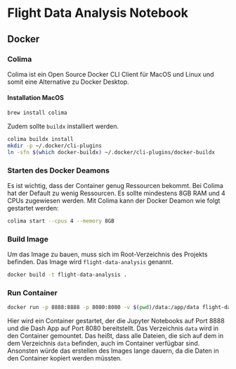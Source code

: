 # Flight Data Analysis Notebook

## Docker

### Colima
Colima ist ein Open Source Docker CLI Client für MacOS und Linux und somit eine Alternative zu Docker Desktop.

#### Installation MacOS
```bash
brew install colima
```
Zudem sollte `buildx` installiert werden.

```bash
colima buildx install
mkdir -p ~/.docker/cli-plugins
ln -sfn $(which docker-buildx) ~/.docker/cli-plugins/docker-buildx
```

### Starten des Docker Deamons
Es ist wichtig, dass der Container genug Ressourcen bekommt. Bei Colima hat der Default zu wenig Ressourcen. Es sollte mindestens 8GB RAM und 4 CPUs zugewiesen werden. Mit Colima kann der Docker Deamon wie folgt gestartet werden:

```bash
colima start --cpus 4 --memory 8GB
```

### Build Image
Um das Image zu bauen, muss sich im Root-Verzeichnis des Projekts befinden. Das Image wird `flight-data-analysis` genannt.
```bash
docker build -t flight-data-analysis .
```

### Run Container
```bash
docker run -p 8888:8888 -p 8080:8080 -v $(pwd)/data:/app/data flight-data-analysis 
```
Hier wird ein Container gestartet, der die Jupyter Notebooks auf Port 8888 und die Dash App auf Port 8080 bereitstellt. Das Verzeichnis `data` wird in den Container gemountet. Das heißt, dass alle Dateien, die sich auf dem in dem Verzeichnis `data` befinden, auch im Container verfügbar sind.
Ansonsten würde das erstellen des Images lange dauern, da die Daten in den Container kopiert werden müssten.


